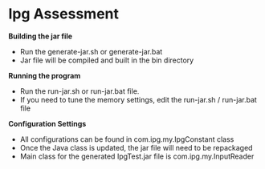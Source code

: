 # Ipg Assessment

**Building the jar file**
- Run the generate-jar.sh or generate-jar.bat
- Jar file will be compiled and built in the bin directory

**Running the program**
- Run the run-jar.sh or run-jar.bat file. 
- If you need to tune the memory settings, edit the run-jar.sh / run-jar.bat file

**Configuration Settings**
- All configurations can be found in com.ipg.my.IpgConstant class
- Once the Java class is updated, the jar file will need to be repackaged 
- Main class for the generated IpgTest.jar file is com.ipg.my.InputReader

